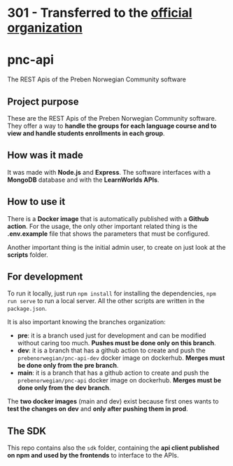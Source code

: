 # 301 - Transferred to the [official organization](https://github.com/Preben-Norwegian-Community)

# pnc-api
The REST Apis of the Preben Norwegian Community software

## Project purpose

These are the REST Apis of the Preben Norwegian Community software. They offer a way to **handle the groups for each language course and to view and handle students enrollments in each group**. 

## How was it made

It was made with **Node.js** and **Express**. The software interfaces with a **MongoDB** database and with the **LearnWorlds APIs**. 

## How to use it

There is a **Docker image** that is automatically published with a **Github action**. For the usage, the only other important related thing is the **.env.example** file that shows the parameters that must be configured.

Another important thing is the initial admin user, to create on just look at the **scripts** folder.

## For development

To run it locally, just run `npm install` for installing the dependencies, `npm run serve` to run a local server. All the other scripts are written in the `package.json`. 

It is also important knowing the branches organization:
- __pre__: it is a branch used just for development and can be modified without caring too much. **Pushes must be done only on this branch**.
- __dev__: it is a branch that has a github action to create and push the `prebenorwegian/pnc-api-dev` docker image on dockerhub. **Merges must be done only from the pre branch**.
- __main__: it is a branch that has a github action to create and push the `prebenorwegian/pnc-api` docker image on dockerhub. **Merges must be done only from the dev branch**.

The **two docker images** (main and dev) exist because first ones wants to **test the changes on dev** and **only after pushing them in prod**.

## The SDK

This repo contains also the `sdk` folder, containing the **api client published on npm and used by the frontends** to interface to the APIs.
